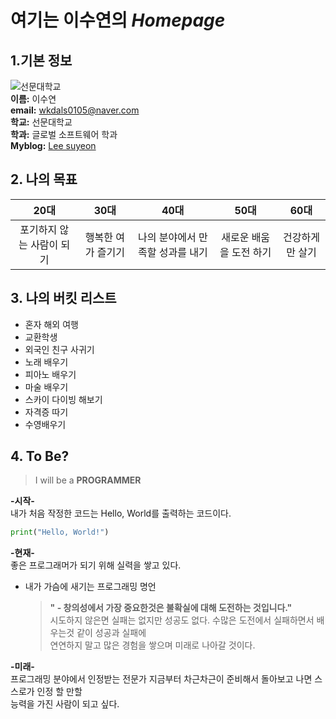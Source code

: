 # **여기는 이수연의** _Homepage_  
## **1.기본 정보**  

![선문대학교](https://encrypted-tbn0.gstatic.com/images?q=tbn%3AANd9GcStnpPtnSD0uExG_Xpe9wbaqaPDkYqXQ6rN_A&usqp=CAU)  
**이름:** 이수연  
**email:** wkdals0105@naver.com  
**학교:** 선문대학교   
**학과:** 글로벌 소프트웨어 학과   
**Myblog:** [Lee suyeon](https://m.blog.naver.com/PostList.nhn?blogId=wkdals0105) 


## **2. 나의 목표**  

|  20대  |  30대  |  40대  |  50대  |  60대  |
|:------:|:------:|:------:|:------:|:------:|
|포기하지 않는 사람이 되기|행복한 여가 즐기기|나의 분야에서 만족할 성과를 내기|새로운 배움을 도전 하기|건강하게만 살기|  


## **3. 나의 버킷 리스트**

- 혼자 해외 여행  
- 교환학생  
- 외국인 친구 사귀기  
- 노래 배우기  
- 피아노 배우기  
- 마술 배우기  
- 스카이 다이빙 해보기  
- 자격증 따기  
- 수영배우기


## **4. To Be?**

> I will be a **PROGRAMMER**  

**-시작-**   
내가 처음 작정한 코드는 Hello, World를 출력하는 코드이다.
```python
print("Hello, World!")  
```  

**-현재-**   
좋은 프로그래머가 되기 위해 실력을 쌓고 있다.   
* 내가 가슴에 새기는 프로그래밍 명언  
  > **" - 창의성에서 가장 중요한것은 불확실에 대해 도전하는 것입니다."**  
시도하지 않은면 실패는 없지만 성공도 없다. 수많은 도전에서 실패하면서 배우는것 같이 성공과 실패에   
연연하지 말고 많은 경험을 쌓으며 미래로 나아갈 것이다.  

**-미래-**  
프로그래밍 분야에서 인정받는 전문가 지금부터 차근차근이 준비해서 돌아보고 나면 스스로가 인정 할 만할   
능력을 가진 사람이 되고 싶다.

